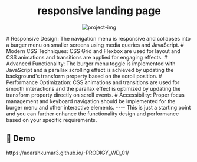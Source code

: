 <h1 align="center" id="title">responsive landing page</h1>

<p align="center"><img src="https://https://adarshkumar3.github.io/-PRODIGY_WD_01//" alt="project-img"></p>

<p id="description"># Responsive Design: The navigation menu is responsive and collapses into a burger menu on smaller screens using media queries and JavaScript. # Modern CSS Techniques: CSS Grid and Flexbox are used for layout and CSS animations and transitions are applied for engaging effects. # Advanced Functionality: The burger menu toggle is implemented with JavaScript and a parallax scrolling effect is achieved by updating the background's transform property based on the scroll position. # Performance Optimization: CSS animations and transitions are used for smooth interactions and the parallax effect is optimized by updating the transform property directly on scroll events. # Accessibility: Proper focus management and keyboard navigation should be implemented for the burger menu and other interactive elements. ---- This is just a starting point and you can further enhance the functionality design and performance based on your specific requirements.</p>


<h2>🚀 Demo</h2>
https://adarshkumar3.github.io/-PRODIGY_WD_01/


